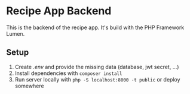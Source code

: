 # Recipe App Backend

This is the backend of the recipe app. It's build with the PHP Framework Lumen.

## Setup

1) Create _.env_ and provide the missing data (database, jwt secret, ...)
2) Install dependencies with `composer install`
3) Run server locally with `php -S localhost:8000 -t public` or deploy somewhere
